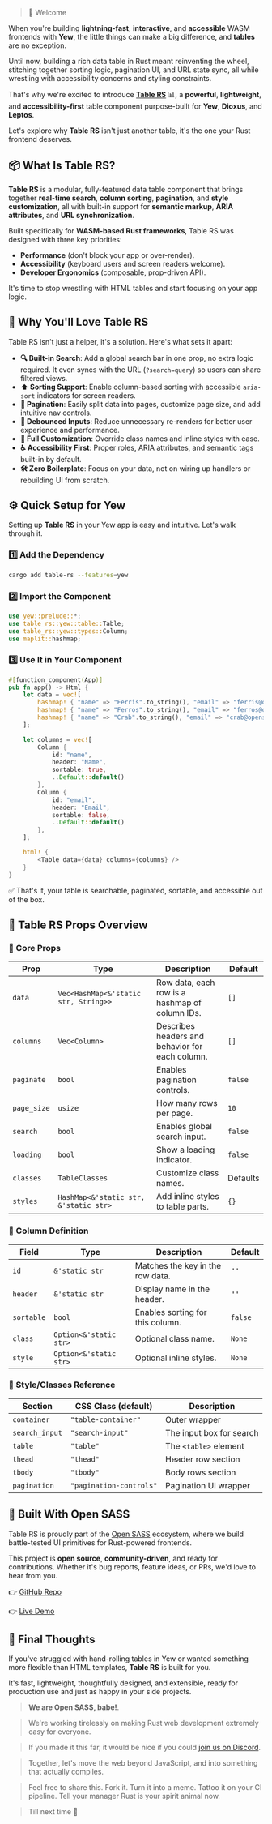 > 👋 Welcome

When you're building **lightning-fast**, **interactive**, and **accessible** WASM frontends with **Yew**, the little things can make a big difference, and **tables** are no exception.

Until now, building a rich data table in Rust meant reinventing the wheel, stitching together sorting logic, pagination UI, and URL state sync, all while wrestling with accessibility concerns and styling constraints.

That's why we're excited to introduce [**Table RS**](https://github.com/opensass/table-rs) 📊, a **powerful**, **lightweight**, and **accessibility-first** table component purpose-built for **Yew**, **Dioxus**, and **Leptos**.

Let's explore why **Table RS** isn't just another table, it's the one your Rust frontend deserves.

## 📦 What Is Table RS?

**Table RS** is a modular, fully-featured data table component that brings together **real-time search**, **column sorting**, **pagination**, and **style customization**, all with built-in support for **semantic markup**, **ARIA attributes**, and **URL synchronization**.

Built specifically for **WASM-based Rust frameworks**, Table RS was designed with three key priorities:

- **Performance** (don't block your app or over-render).
- **Accessibility** (keyboard users and screen readers welcome).
- **Developer Ergonomics** (composable, prop-driven API).

It's time to stop wrestling with HTML tables and start focusing on your app logic.

## 🚀 Why You'll Love Table RS

Table RS isn't just a helper, it's a solution. Here's what sets it apart:

- **🔍 Built-in Search**: Add a global search bar in one prop, no extra logic required. It even syncs with the URL (`?search=query`) so users can share filtered views.
- **⬆️ Sorting Support**: Enable column-based sorting with accessible `aria-sort` indicators for screen readers.
- **📄 Pagination**: Easily split data into pages, customize page size, and add intuitive nav controls.
- **🧹 Debounced Inputs**: Reduce unnecessary re-renders for better user experience and performance.
- **🎨 Full Customization**: Override class names and inline styles with ease.
- **♿ Accessibility First**: Proper roles, ARIA attributes, and semantic tags built-in by default.
- **🛠 Zero Boilerplate**: Focus on your data, not on wiring up handlers or rebuilding UI from scratch.

## ⚙️ Quick Setup for Yew

Setting up **Table RS** in your Yew app is easy and intuitive. Let's walk through it.

### 1️⃣ Add the Dependency

```sh
cargo add table-rs --features=yew
```

### 2️⃣ Import the Component

```rust
use yew::prelude::*;
use table_rs::yew::table::Table;
use table_rs::yew::types::Column;
use maplit::hashmap;
```

### 3️⃣ Use It in Your Component

```rust
#[function_component(App)]
pub fn app() -> Html {
    let data = vec![
        hashmap! { "name" => "Ferris".to_string(), "email" => "ferris@opensass.org".to_string() },
        hashmap! { "name" => "Ferros".to_string(), "email" => "ferros@opensass.org".to_string() },
        hashmap! { "name" => "Crab".to_string(), "email" => "crab@opensass.org".to_string() },
    ];

    let columns = vec![
        Column {
            id: "name",
            header: "Name",
            sortable: true,
            ..Default::default()
        },
        Column {
            id: "email",
            header: "Email",
            sortable: false,
            ..Default::default()
        },
    ];

    html! {
        <Table data={data} columns={columns} />
    }
}
```

✅ That's it, your table is searchable, paginated, sortable, and accessible out of the box.

## 🧩 Table RS Props Overview

### 🔑 Core Props

| Prop        | Type                                  | Description                                     | Default  |
| ----------- | ------------------------------------- | ----------------------------------------------- | -------- |
| `data`      | `Vec<HashMap<&'static str, String>>`  | Row data, each row is a hashmap of column IDs.  | `[]`     |
| `columns`   | `Vec<Column>`                         | Describes headers and behavior for each column. | `[]`     |
| `paginate`  | `bool`                                | Enables pagination controls.                    | `false`  |
| `page_size` | `usize`                               | How many rows per page.                         | `10`     |
| `search`    | `bool`                                | Enables global search input.                    | `false`  |
| `loading`   | `bool`                                | Show a loading indicator.                       | `false`  |
| `classes`   | `TableClasses`                        | Customize class names.                          | Defaults |
| `styles`    | `HashMap<&'static str, &'static str>` | Add inline styles to table parts.               | `{}`     |

### 🧱 Column Definition

| Field      | Type                   | Description                      | Default |
| ---------- | ---------------------- | -------------------------------- | ------- |
| `id`       | `&'static str`         | Matches the key in the row data. | `""`    |
| `header`   | `&'static str`         | Display name in the header.      | `""`    |
| `sortable` | `bool`                 | Enables sorting for this column. | `false` |
| `class`    | `Option<&'static str>` | Optional class name.             | `None`  |
| `style`    | `Option<&'static str>` | Optional inline styles.          | `None`  |

### 🎨 Style/Classes Reference

| Section        | CSS Class (default)     | Description              |
| -------------- | ----------------------- | ------------------------ |
| `container`    | `"table-container"`     | Outer wrapper            |
| `search_input` | `"search-input"`        | The input box for search |
| `table`        | `"table"`               | The `<table>` element    |
| `thead`        | `"thead"`               | Header row section       |
| `tbody`        | `"tbody"`               | Body rows section        |
| `pagination`   | `"pagination-controls"` | Pagination UI wrapper    |

## 🤝 Built With Open SASS

Table RS is proudly part of the [Open SASS](https://github.com/opensass/cli) ecosystem, where we build battle-tested UI primitives for Rust-powered frontends.

This project is **open source**, **community-driven**, and ready for contributions. Whether it's bug reports, feature ideas, or PRs, we'd love to hear from you.

👉 [GitHub Repo](https://github.com/opensass/table-rs)

👉 [Live Demo](https://table-rs.netlify.app)

## 🎯 Final Thoughts

If you've struggled with hand-rolling tables in Yew or wanted something more flexible than HTML templates, **Table RS** is built for you.

It's fast, lightweight, thoughtfully designed, and extensible, ready for production use and just as happy in your side projects.

> **We are Open SASS, babe!**.

> We're working tirelessly on making Rust web development extremely easy for everyone.

> If you made it this far, it would be nice if you could [join us on Discord](https://discord.gg/b5JbvHW5nv).

> Together, let's move the web beyond JavaScript, and into something that actually compiles.

> Feel free to share this. Fork it. Turn it into a meme. Tattoo it on your CI pipeline. Tell your manager Rust is your spirit animal now.

> Till next time 👋
